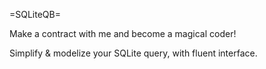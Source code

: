 =SQLiteQB=

Make a contract with me and become a magical coder!

Simplify & modelize your SQLite query, with fluent interface.